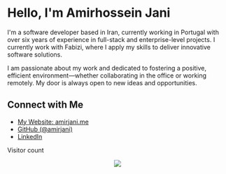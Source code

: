 # Hello, I'm **Amirhossein Jani**

I'm a software developer based in Iran, currently working in Portugal with over six years of experience in full-stack and enterprise-level projects. I currently work with Fabizi, where I apply my skills to deliver innovative software solutions.

I am passionate about my work and dedicated to fostering a positive, efficient environment—whether collaborating in the office or working remotely. My door is always open to new ideas and opportunities.

## Connect with Me

- [My Website: amirjani.me](https://amirjani.me/)
- [GitHub (@amirjani)](https://github.com/amirjani)
- [LinkedIn](https://linkedin.com/in/amir-jani)

<div align="center">
  <p align="left" style:background_color="green">Visitor count</p>
  <img src="https://profile-counter.glitch.me/amirjani/count.svg?"  />
</div>
